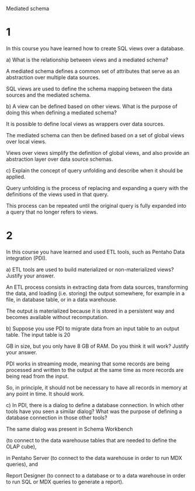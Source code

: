 

Mediated schema

# 1
In this course you have learned how to create SQL views over a database.

a) What is the relationship between views and a mediated schema?

A mediated schema defines a common set of attributes that serve as an abstraction over multiple data sources.

SQL views are used to define the schema mapping between the data sources and the mediated schema.

b) A view can be defined based on other views. What is the purpose of doing this when defining a mediated schema?

It is possible to define local views as wrappers over data sources.

The mediated schema can then be defined based on a set of global views over local views.

Views over views simplify the definition of global views, and also provide an abstraction layer over data source schemas.

c) Explain the concept of query unfolding and describe when it should be applied.

Query unfolding is the process of replacing and expanding a query with the definitions of the views used in that query.

This process can be repeated until the original query is fully expanded into a query that no longer refers to views.
# 2
In this course you have learned and used ETL tools, such as Pentaho Data integration (PDI).

a) ETL tools are used to build materialized or non-materialized views? Justify your answer.

An ETL process consists in extracting data from data sources, transforming the data, and loading (i.e. storing) the output somewhere, for example in a file, in database table, or in a data warehouse.

The output is materialized because it is stored in a persistent way and becomes available without recomputation.

b) Suppose you use PDI to migrate data from an input table to an output table. The input table is 20

GB in size, but you only have 8 GB of RAM. Do you think it will work? Justify your answer.

PDI works in streaming mode, meaning that some records are being processed and written to the output at the same time as more records are being read from the input.

So, in principle, it should not be necessary to have all records in memory at any point in time. It should work.

c) In PDI, there is a dialog to define a database connection. In which other tools have you seen a similar dialog? What was the purpose of defining a database connection in those other tools?

The same dialog was present in Schema Workbench

(to connect to the data warehouse tables that are needed to define the OLAP cube),

in Pentaho Server (to connect to the data warehouse in order to run MDX queries), and

Report Designer (to connect to a database or to a data warehouse in order to run SQL or MDX queries to generate a report).
